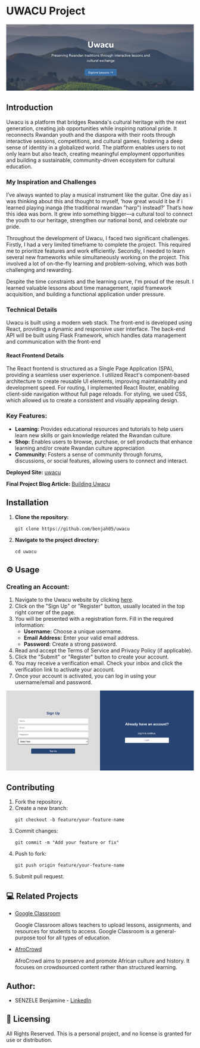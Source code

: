 <h1>UWACU Project</h1>

<img src="landing_page.png" alt="Screenshot of Login/SignUp page">
<h2>Introduction</h2>
<p>Uwacu is a platform that bridges Rwanda's cultural heritage with the next generation, creating job opportunities while inspiring national pride. It reconnects Rwandan youth and the diaspora with their roots through interactive sessions, competitions, and cultural games, fostering a deep sense of identity in a globalized world. The platform enables users to not only learn but also teach, creating meaningful employment opportunities and building a sustainable, community-driven ecosystem for cultural education.</p>

<h3>My Inspiration and Challenges</h3>

<p>I’ve always wanted to play a musical instrument like the guitar. One day as i was thinking about this and thought to myself, ‘how great would it be if i learned playing inanga (the traditional rwandan "harp") instead?’ That’s how this idea was born. It grew into something bigger—a cultural tool to connect the youth to our heritage, strengthen our national bond, and celebrate our pride.</p>

<p>Throughout the development of Uwacu, I faced two significant challenges. Firstly, I had a very limited timeframe to complete the project. This required me to prioritize features and work efficiently. Secondly, I needed to learn several new frameworks while simultaneously working on the project. This involved a lot of on-the-fly learning and problem-solving, which was both challenging and rewarding.</p>

<p>Despite the time constraints and the learning curve, I'm proud of the result. I learned valuable lessons about time management, rapid framework acquisition, and building a functional application under pressure.</p>

<h3>Technical Details</h3>
    <p>Uwacu is built using a modern web stack. The front-end is developed using React, providing a dynamic and responsive user interface. The back-end API will be built using Flask Framework, which handles data management and communication with the front-end
    </p>

<h4>React Frontend Details</h4>
<p>The React frontend is structured as a Single Page Application (SPA), providing a seamless user experience. I utilized React's component-based architecture to create reusable UI elements, improving maintainability and development speed. For routing, I implemented React Router, enabling client-side navigation without full page reloads. For styling, we used CSS, which allowed us to create a consistent and visually appealing design.</p>

<h3>Key Features:</h3>

<ul>
    <li><strong>Learning:</strong> Provides educational resources and tutorials to help users learn new skills or gain knowledge related the Rwandan culture.</li>
    <li><strong>Shop:</strong> Enables users to browse, purchase, or sell products that enhance learning and/or create Rwandan culture appreciation</li>
    <li><strong>Community:</strong> Fosters a sense of community through forums, discussions, or social features, allowing users to connect and interact.</li>
</ul>

<p><strong>Deployed Site:</strong> <a href="https://benjah05.github.io/uwacu_landing_page/">uwacu</a></p>
<p><strong>Final Project Blog Article:</strong> <a href="https://medium.com/building-uwacu">Building Uwacu</a></p>

<h2>Installation</h2>

<ol>
    <li><strong>Clone the repository:</strong>
    <pre><code>git clone https://github.com/benjah05/uwacu</code></pre></li>
    <li><strong>Navigate to the project directory:</strong>
    <pre><code>cd uwacu</code></pre></li>
</ol>

<h2>⚙️ Usage</h2>

<h3>Creating an Account:</h3>
    <ol>
      <li>Navigate to the Uwacu website by clicking <a href="https://benjah05.github.io/uwacu_landing_page/">here</a>.</li>
      <li>Click on the "Sign Up" or "Register" button, usually located in the top right corner of the page.</li>
      <li>You will be presented with a registration form. Fill in the required information:
          <ul>
              <li><strong>Username:</strong> Choose a unique username.</li>
              <li><strong>Email Address:</strong> Enter your valid email address.</li>
              <li><strong>Password:</strong> Create a strong password.</li>
          </ul>
      </li>
      <li>Read and accept the Terms of Service and Privacy Policy (if applicable).</li>
      <li>Click the "Submit" or "Register" button to create your account.</li>
      <li>You may receive a verification email. Check your inbox and click the verification link to activate your account.</li>
      <li>Once your account is activated, you can log in using your username/email and password.</li>
    </ol>
    <img src="screenshot.png" alt="Screenshot of Login/SignUp page" width="600">

<h2>Contributing</h2>

<ol>
    <li>Fork the repository.</li>
    <li>Create a new branch:</li>
    <pre><code>git checkout -b feature/your-feature-name</code></pre>
    <li>Commit changes:</li>
    <pre><code>git commit -m "Add your feature or fix"</code></pre>
    <li>Push to fork:</li>
    <pre><code>git push origin feature/your-feature-name</code></pre>
    <li>Submit pull request.</li>
</ol>

<h2>💻 Related Projects</h2>

<ul>
    <li><a href="https://edu.google.com/">Google Classroom</a></li>
    <p>Google Classroom allows teachers to upload lessons, assignments, and resources for students to access.
    Google Classroom is a general-purpose tool for all types of education.
    </p>
    <li><a href="https://afrocrowd.org/">AfroCrowd</a></li>
    <p>AfroCrowd aims to preserve and promote African culture and history.
    It focuses on crowdsourced content rather than structured learning.</p>
</ul>

<h2><strong>Author:</strong></h2>
<ul>
    <li>SENZELE Benjamine - <a href="https://www.linkedin.com/in/benjamine-senzele/">LinkedIn</a></li>
</ul>

<h2>🪪 Licensing</h2>

<p>All Rights Reserved. This is a personal project, and no license is granted for use or distribution.</p>